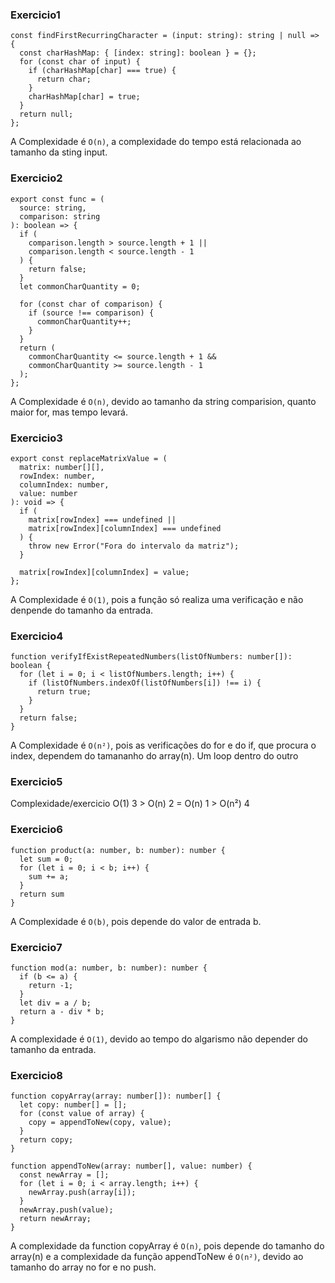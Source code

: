 ### Exercicio1 

```
const findFirstRecurringCharacter = (input: string): string | null => {
  const charHashMap: { [index: string]: boolean } = {};
  for (const char of input) {
    if (charHashMap[char] === true) {
      return char;
    }
    charHashMap[char] = true;
  }
  return null;
};
```

A Complexidade é `O(n)`, a complexidade do tempo está relacionada ao tamanho da sting input.

### Exercicio2

```
export const func = (
  source: string,
  comparison: string
): boolean => {
  if (
    comparison.length > source.length + 1 ||
    comparison.length < source.length - 1
  ) {
    return false;
  }
  let commonCharQuantity = 0;

  for (const char of comparison) {
    if (source !== comparison) {
      commonCharQuantity++;
    }
  }
  return (
    commonCharQuantity <= source.length + 1 &&
    commonCharQuantity >= source.length - 1
  );
};
```

A Complexidade é `O(n)`, devido ao tamanho da string comparision, quanto maior for, mas tempo levará. 

### Exercicio3 

```
export const replaceMatrixValue = (
  matrix: number[][],
  rowIndex: number,
  columnIndex: number,
  value: number
): void => {
  if (
    matrix[rowIndex] === undefined ||
    matrix[rowIndex][columnIndex] === undefined
  ) {
    throw new Error("Fora do intervalo da matriz");
  }

  matrix[rowIndex][columnIndex] = value;
};
```

A Complexidade é `O(1)`, pois a função só realiza uma verificação e não denpende do tamanho da entrada. 

### Exercicio4 

```
function verifyIfExistRepeatedNumbers(listOfNumbers: number[]): boolean {
  for (let i = 0; i < listOfNumbers.length; i++) {
    if (listOfNumbers.indexOf(listOfNumbers[i]) !== i) {
      return true;
    }
  }
  return false;
}
```

A Complexidade é `O(n²)`, pois as verificações do for e do if, que procura o index, dependem do tamananho do array(n). Um loop dentro do outro

### Exercicio5 

Complexidade/exercicio 
O(1) 3 > O(n) 2 = O(n) 1 > O(n²) 4

### Exercicio6 

```
function product(a: number, b: number): number {
  let sum = 0;
  for (let i = 0; i < b; i++) {
    sum += a;
  }
  return sum
}
```

A Complexidade é `O(b)`, pois depende do valor de entrada b.

### Exercicio7 

```
function mod(a: number, b: number): number {
  if (b <= a) {
    return -1;
  }
  let div = a / b;
  return a - div * b;
}
```

A complexidade é `O(1)`, devido ao tempo do algarismo não depender do tamanho da entrada. 

### Exercicio8

```
function copyArray(array: number[]): number[] {
  let copy: number[] = [];
  for (const value of array) {
    copy = appendToNew(copy, value);
  }
  return copy;
}

function appendToNew(array: number[], value: number) {
  const newArray = [];
  for (let i = 0; i < array.length; i++) {
    newArray.push(array[i]);
  }
  newArray.push(value);
  return newArray;
}
```

A complexidade da function copyArray é `O(n)`, pois depende do tamanho do array(n) e a complexidade da função appendToNew é `O(n²)`, devido ao tamanho do array no for e no push. 



